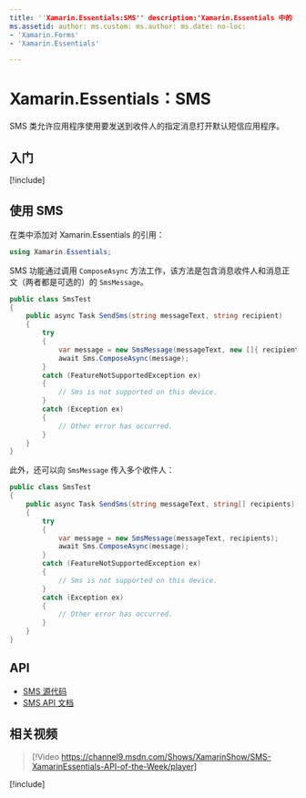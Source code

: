 ```yaml
---
title: ''Xamarin.Essentials:SMS'' description:'Xamarin.Essentials 中的 SMS 类允许应用程序使用要发送到收件人的指定消息打开默认短信应用程序。'
ms.assetid: author: ms.custom: ms.author: ms.date: no-loc:
- 'Xamarin.Forms'
- 'Xamarin.Essentials'

---
```


# <a name="xamarinessentials-sms"></a>Xamarin.Essentials：SMS

SMS 类允许应用程序使用要发送到收件人的指定消息打开默认短信应用程序。

## <a name="get-started"></a>入门

[!include[](~/essentials/includes/get-started.md)]

## <a name="using-sms"></a>使用 SMS

在类中添加对 Xamarin.Essentials 的引用：

```csharp
using Xamarin.Essentials;
```

SMS 功能通过调用 `ComposeAsync` 方法工作，该方法是包含消息收件人和消息正文（两者都是可选的）的 `SmsMessage`。

```csharp
public class SmsTest
{
    public async Task SendSms(string messageText, string recipient)
    {
        try
        {
            var message = new SmsMessage(messageText, new []{ recipient });
            await Sms.ComposeAsync(message);
        }
        catch (FeatureNotSupportedException ex)
        {
            // Sms is not supported on this device.
        }
        catch (Exception ex)
        {
            // Other error has occurred.
        }
    }
}
```

此外，还可以向 `SmsMessage` 传入多个收件人：

```csharp
public class SmsTest
{
    public async Task SendSms(string messageText, string[] recipients)
    {
        try
        {
            var message = new SmsMessage(messageText, recipients);
            await Sms.ComposeAsync(message);
        }
        catch (FeatureNotSupportedException ex)
        {
            // Sms is not supported on this device.
        }
        catch (Exception ex)
        {
            // Other error has occurred.
        }
    }
}
```

## <a name="api"></a>API

- [SMS 源代码](https://github.com/xamarin/Essentials/tree/master/Xamarin.Essentials/Sms)
- [SMS API 文档](xref:Xamarin.Essentials.Sms)

## <a name="related-video"></a>相关视频

> [!Video https://channel9.msdn.com/Shows/XamarinShow/SMS-XamarinEssentials-API-of-the-Week/player]

[!include[](~/essentials/includes/xamarin-show-essentials.md)]
